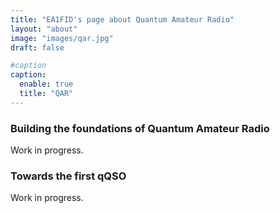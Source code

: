 ```yaml
---
title: "EA1FID's page about Quantum Amateur Radio"
layout: "about"
image: "images/qar.jpg"
draft: false

#caption
caption: 
  enable: true
  title: "QAR"
---
```




### Building the foundations of Quantum Amateur Radio

Work in progress.

### Towards the first qQSO

Work in progress.



<!---

---
title: "Ham Radio is about to change..."
layout: "about"
image: "images/inte.jpg"
draft: false

#caption
caption: 
  enable: true
  title: "August 2023"
---



### Stay tuned!

<br>
<br>
{{< image src="images/logoFinal.png" alt="Logo EA1FID" command="fill" option="q95" class="img-fluid" title="Patreon" >}}

-->
